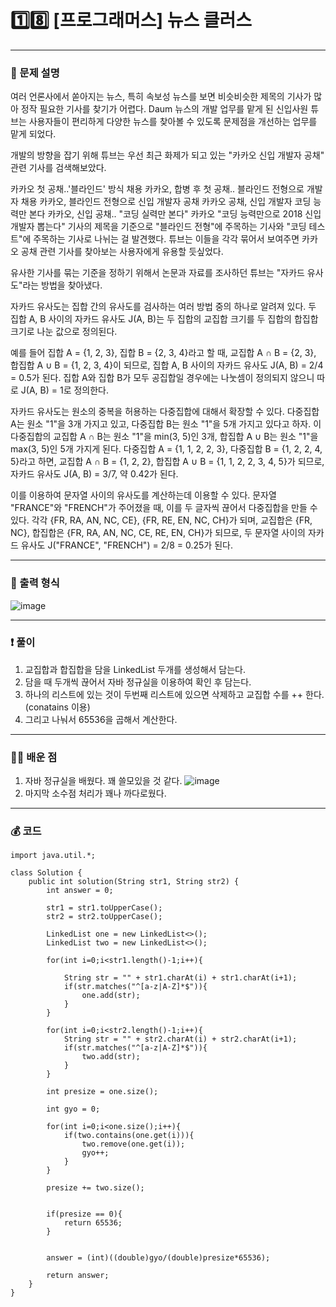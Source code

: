 # 1️⃣8️⃣ [프로그래머스] 뉴스 클러스 </span> 

---
### 📃 문제 설명
여러 언론사에서 쏟아지는 뉴스, 특히 속보성 뉴스를 보면 비슷비슷한 제목의 기사가 많아 정작 필요한 기사를 찾기가 어렵다. 
Daum 뉴스의 개발 업무를 맡게 된 신입사원 튜브는 사용자들이 편리하게 다양한 뉴스를 찾아볼 수 있도록 문제점을 개선하는 업무를 맡게 되었다.

개발의 방향을 잡기 위해 튜브는 우선 최근 화제가 되고 있는 "카카오 신입 개발자 공채" 관련 기사를 검색해보았다.

카카오 첫 공채..'블라인드' 방식 채용
카카오, 합병 후 첫 공채.. 블라인드 전형으로 개발자 채용
카카오, 블라인드 전형으로 신입 개발자 공채
카카오 공채, 신입 개발자 코딩 능력만 본다
카카오, 신입 공채.. "코딩 실력만 본다"
카카오 "코딩 능력만으로 2018 신입 개발자 뽑는다"
기사의 제목을 기준으로 "블라인드 전형"에 주목하는 기사와 "코딩 테스트"에 주목하는 기사로 나뉘는 걸 발견했다. 튜브는 이들을 각각 묶어서 보여주면 카카오 공채 관련 기사를 찾아보는 사용자에게 유용할 듯싶었다.

유사한 기사를 묶는 기준을 정하기 위해서 논문과 자료를 조사하던 튜브는 "자카드 유사도"라는 방법을 찾아냈다.

자카드 유사도는 집합 간의 유사도를 검사하는 여러 방법 중의 하나로 알려져 있다. 두 집합 A, B 사이의 자카드 유사도 J(A, B)는 두 집합의 교집합 크기를 두 집합의 합집합 크기로 나눈 값으로 정의된다.

예를 들어 집합 A = {1, 2, 3}, 집합 B = {2, 3, 4}라고 할 때, 교집합 A ∩ B = {2, 3}, 합집합 A ∪ B = {1, 2, 3, 4}이 되므로, 
집합 A, B 사이의 자카드 유사도 J(A, B) = 2/4 = 0.5가 된다. 집합 A와 집합 B가 모두 공집합일 경우에는 나눗셈이 정의되지 않으니 따로 J(A, B) = 1로 정의한다.

자카드 유사도는 원소의 중복을 허용하는 다중집합에 대해서 확장할 수 있다. 다중집합 A는 원소 "1"을 3개 가지고 있고, 
다중집합 B는 원소 "1"을 5개 가지고 있다고 하자. 이 다중집합의 교집합 A ∩ B는 원소 "1"을 min(3, 5)인 3개, 합집합 A ∪ B는 원소 "1"을 max(3, 5)인 5개 가지게 된다. 
다중집합 A = {1, 1, 2, 2, 3}, 다중집합 B = {1, 2, 2, 4, 5}라고 하면, 교집합 A ∩ B = {1, 2, 2}, 합집합 A ∪ B = {1, 1, 2, 2, 3, 4, 5}가 되므로, 자카드 유사도 J(A, B) = 3/7, 약 0.42가 된다.

이를 이용하여 문자열 사이의 유사도를 계산하는데 이용할 수 있다. 문자열 "FRANCE"와 "FRENCH"가 주어졌을 때, 
이를 두 글자씩 끊어서 다중집합을 만들 수 있다. 각각 {FR, RA, AN, NC, CE}, {FR, RE, EN, NC, CH}가 되며, 
교집합은 {FR, NC}, 합집합은 {FR, RA, AN, NC, CE, RE, EN, CH}가 되므로, 두 문자열 사이의 자카드 유사도 J("FRANCE", "FRENCH") = 2/8 = 0.25가 된다.

---
### 🔑 출력 형식
![image](https://github.com/handaldog/DailyAlgo/assets/96431408/d17a6c57-b413-46e2-9bdf-07000368f2c4)


---
### ❗️ 풀이 
1. 교집합과 합집합을 담을 LinkedList 두개를 생성해서 담는다.
2. 담을 때 두개씩 끊어서 자바 정규실을 이용하여 확인 후 담는다.
3. 하나의 리스트에 있는 것이 두번째 리스트에 있으면 삭제하고 교집합 수를 ++ 한다. (conatains 이용)
4. 그리고 나눠서 65536을 곱해서 계산한다.


--- 
### 👨‍💻 배운 점
1. 자바 정규실을 배웠다. 꽤 쓸모있을 것 같다.
![image](https://github.com/handaldog/DailyAlgo/assets/96431408/10ab0b52-140f-4058-bf89-e3cf75a0b8ef)
2. 마지막 소수점 처리가 꽤나 까다로웠다.


---
### 💰 코드
```
import java.util.*;

class Solution {
    public int solution(String str1, String str2) {
        int answer = 0;
        
        str1 = str1.toUpperCase();
        str2 = str2.toUpperCase();
        
        LinkedList one = new LinkedList<>();
        LinkedList two = new LinkedList<>();
        
        for(int i=0;i<str1.length()-1;i++){
            
            String str = "" + str1.charAt(i) + str1.charAt(i+1);
            if(str.matches("^[a-z|A-Z]*$")){
                one.add(str);
            }
        }
        
        for(int i=0;i<str2.length()-1;i++){
            String str = "" + str2.charAt(i) + str2.charAt(i+1);
            if(str.matches("^[a-z|A-Z]*$")){
                two.add(str);
            }
        }
        
        int presize = one.size();
        
        int gyo = 0;
        
        for(int i=0;i<one.size();i++){
            if(two.contains(one.get(i))){
                two.remove(one.get(i));
                gyo++;
            }
        }
        
        presize += two.size();
        
        
        if(presize == 0){
            return 65536;
        }
        
        
        answer = (int)((double)gyo/(double)presize*65536);
        
        return answer;
    }
}

```
